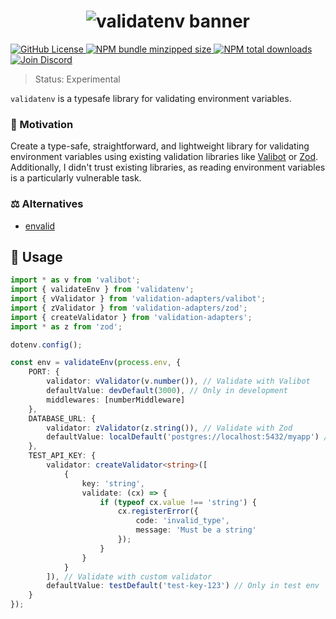 <h1 align="center">
    <img src="https://raw.githubusercontent.com/builder-group/monorepo/develop/packages/validatenv/.github/banner.svg" alt="validatenv banner">
</h1>

<p align="left">
    <a href="https://github.com/builder-group/monorepo/blob/develop/LICENSE">
        <img src="https://img.shields.io/github/license/builder-group/monorepo.svg?label=license&style=flat&colorA=293140&colorB=FDE200" alt="GitHub License"/>
    </a>
    <a href="https://www.npmjs.com/package/validatenv">
        <img src="https://img.shields.io/bundlephobia/minzip/validatenv.svg?label=minzipped%20size&style=flat&colorA=293140&colorB=FDE200" alt="NPM bundle minzipped size"/>
    </a>
    <a href="https://www.npmjs.com/package/validatenv">
        <img src="https://img.shields.io/npm/dt/validatenv.svg?label=downloads&style=flat&colorA=293140&colorB=FDE200" alt="NPM total downloads"/>
    </a>
    <a href="https://discord.gg/w4xE3bSjhQ">
        <img src="https://img.shields.io/discord/795291052897992724.svg?label=&logo=discord&logoColor=000000&color=293140&labelColor=FDE200" alt="Join Discord"/>
    </a>
</p>

> Status: Experimental

`validatenv` is a typesafe library for validating environment variables.

### 🌟 Motivation

Create a type-safe, straightforward, and lightweight library for validating environment variables using existing validation libraries like [Valibot](https://valibot.dev/) or [Zod](https://zod.dev/).
Additionally, I didn't trust existing libraries, as reading environment variables is a particularly vulnerable task.

### ⚖️ Alternatives

- [envalid](https://github.com/af/envalid)

## 📖 Usage

```ts
import * as v from 'valibot';
import { validateEnv } from 'validatenv';
import { vValidator } from 'validation-adapters/valibot';
import { zValidator } from 'validation-adapters/zod';
import { createValidator } from 'validation-adapters';
import * as z from 'zod';

dotenv.config();

const env = validateEnv(process.env, {
	PORT: {
		validator: vValidator(v.number()), // Validate with Valibot
		defaultValue: devDefault(3000), // Only in development
		middlewares: [numberMiddleware]
	},
	DATABASE_URL: {
		validator: zValidator(z.string()), // Validate with Zod
		defaultValue: localDefault('postgres://localhost:5432/myapp') // Only in local env
	},
	TEST_API_KEY: {
		validator: createValidator<string>([
			{
				key: 'string',
				validate: (cx) => {
					if (typeof cx.value !== 'string') {
						cx.registerError({
							code: 'invalid_type',
							message: 'Must be a string'
						});
					}
				}
			}
		]), // Validate with custom validator
		defaultValue: testDefault('test-key-123') // Only in test env
	}
});
```
